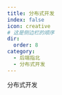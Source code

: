 ```yaml
---
title: 分布式开发
index: false
icon: creative
# 这是侧边栏的顺序
dir:
  order: 8
category:
  - 后端指北
  - 分布式开发
---
```


分布式开发



